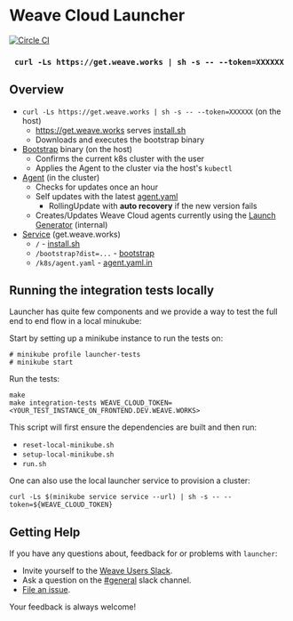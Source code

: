 # Weave Cloud Launcher

[![Circle CI](https://circleci.com/gh/weaveworks/launcher/tree/master.svg?style=shield)](https://circleci.com/gh/weaveworks/launcher/tree/master)

<h3 align="center">
  <code>curl -Ls https://get.weave.works | sh -s -- --token=XXXXXX</code>
</h3>

## Overview

- `curl -Ls https://get.weave.works | sh -s -- --token=XXXXXX` (on the host)
  - https://get.weave.works serves [install.sh](service/static/install.sh)
  - Downloads and executes the bootstrap binary
- [Bootstrap](bootstrap) binary (on the host)
  - Confirms the current k8s cluster with the user
  - Applies the Agent to the cluster via the host's `kubectl`
- [Agent](agent) (in the cluster)
  - Checks for updates once an hour
  - Self updates with the latest [agent.yaml](service/static/agent.yaml.in)
    - RollingUpdate with **auto recovery** if the new version fails
  - Creates/Updates Weave Cloud agents currently using the [Launch Generator](https://github.com/weaveworks/launch-generator/) (internal)
- [Service](service) (get.weave.works)
  - `/` - [install.sh](service/static/install.sh)
  - `/bootstrap?dist=...` - [bootstrap](bootstrap)
  - `/k8s/agent.yaml` - [agent.yaml.in](service/static/agent.yaml.in)

## Running the integration tests locally

Launcher has quite few components and we provide a way to test the full end to
end flow in a local minukube:

Start by setting up a minikube instance to run the tests on:

```
# minikube profile launcher-tests
# minikube start
```

Run the tests:
```
make
make integration-tests WEAVE_CLOUD_TOKEN=<YOUR_TEST_INSTANCE_ON_FRONTEND.DEV.WEAVE.WORKS>
```

This script will first ensure the dependencies are built and then run:
- `reset-local-minikube.sh`
- `setup-local-minikube.sh`
- `run.sh`

One can also use the local launcher service to provision a cluster:
```
curl -Ls $(minikube service service --url) | sh -s -- --token=${WEAVE_CLOUD_TOKEN}
```

## <a name="help"></a>Getting Help

If you have any questions about, feedback for or problems with `launcher`:

- Invite yourself to the <a href="https://slack.weave.works/" target="_blank">Weave Users Slack</a>.
- Ask a question on the [#general](https://weave-community.slack.com/messages/general/) slack channel.
- [File an issue](https://github.com/weaveworks/launcher/issues/new).

Your feedback is always welcome!
